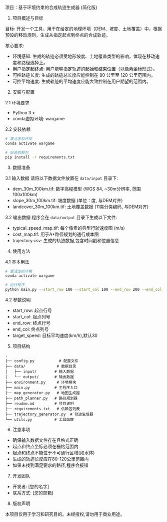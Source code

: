 项目：基于环境约束的合成轨迹生成器 (简化版)

1. 项目概述与目标

目标: 开发一个工具，用于在给定的地理环境（DEM、坡度、土地覆盖）中，根据预设的移动规则，生成从指定起点到终点的合成轨迹。

核心要求:

- 环境感知: 生成的轨迹必须受地形坡度、土地覆盖类型的影响，体现在移动速度和路径选择上。
- 用户指定起终点: 用户能够指定轨迹的起始和结束位置（以像素坐标形式）。
- 可控轨迹长度: 生成的轨迹总长度应能控制在 80 公里至 120 公里范围内。
- 可控平均速度: 生成轨迹的平均速度应能大致控制在用户期望的范围内。

2. 安装与配置

2.1 环境要求
- Python 3.x
- conda虚拟环境: wargame

2.2 安装依赖
```bash
# 激活虚拟环境
conda activate wargame

# 安装依赖包
pip install -r requirements.txt
```

3. 数据准备

3.1 输入数据
请将以下数据文件放置在 `data/input` 目录下:

- dem_30m_100km.tif: 数字高程模型 (WGS 84, ~30m分辨率, 范围100x100km)
- slope_30m_100km.tif: 坡度数据 (单位：度, 与DEM对齐)
- landcover_30m_100km.tif: 土地覆盖数据 (11类分类编码, 与DEM对齐)

3.2 输出数据
程序会在 `data/output` 目录下生成以下文件:

- typical_speed_map.tif: 每个像素的典型行驶速度图 (m/s)
- cost_map.tif: 用于A*路径规划的通行成本图
- trajectory.csv: 生成的轨迹数据,包含时间戳和位置信息

4. 使用方法

4.1 基本用法
```bash
# 激活虚拟环境
conda activate wargame

# 运行程序
python main.py --start_row 100 --start_col 100 --end_row 200 --end_col 200 [--target_speed 30]
```

4.2 参数说明
- start_row: 起点行号
- start_col: 起点列号
- end_row: 终点行号
- end_col: 终点列号
- target_speed: 目标平均速度(km/h),默认30

5. 项目结构
```
.
├── config.py           # 配置文件
├── data/              # 数据目录
│   ├── input/        # 输入数据
│   └── output/       # 输出数据
├── environment.py     # 环境模块
├── main.py           # 主程序入口
├── map_generator.py   # 地图生成器
├── path_planner.py   # 路径规划器
├── readme.md         # 项目说明
├── requirements.txt   # 依赖包列表
├── trajectory_generator.py  # 轨迹生成器
└── utils.py          # 工具函数
```

6. 注意事项

- 确保输入数据文件存在且格式正确
- 起点和终点坐标必须在栅格范围内
- 起点和终点不能位于不可通行区域(如水体)
- 生成的轨迹长度应在80-120公里范围内
- 如果未找到满足要求的路径,程序会报错

7. 开发团队

- 开发者: [您的名字]
- 联系方式: [您的邮箱]

8. 版权声明

本项目仅用于学习和研究目的。未经授权,请勿用于商业用途。